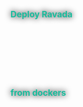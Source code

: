<span class="menu-title" style="display: none">* Introducció</span>
<!-- .slide: data-state="no-title-footer" -->
<!-- .slide: data-background-image="img/background2.jpg" -->


<h1><span class="h1" style="color: #18bc9c; text-shadow: 0 0 20px black;">Deploy Ravada <br>from dockers

<img data-src="img/RavadaVDI.png" height="250" class="plain">

<img data-src="img/logos.png"  class="plain">
